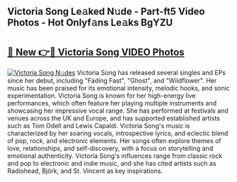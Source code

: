 ## Victoria Song Le𝚊ked N𝚞de - Part-ft5 Video Photos - Hot Onlyf𝚊ns Le𝚊ks BgYZU

# <h2><a href="http://ab19292.deff.icu/?id=Victoria+Song">🔗 New 👉🔴 Victoria Song VIDEO Photos</a></h2>

[![Victoria Song N𝚞des](https://i.imgur.com/rIISA9y.gif)](http://ab19292.deff.icu/?id=Victoria+Song)
Victoria Song has released several singles and EPs since her debut, including "Fading Fast", "Ghost", and "Wildflower". Her music has been praised for its emotional intensity, melodic hooks, and sonic experimentation. Victoria Song is known for her high-energy live performances, which often feature her playing multiple instruments and showcasing her impressive vocal range. She has performed at festivals and venues across the UK and Europe, and has supported established artists such as Tom Odell and Lewis Capaldi. Victoria Song's music is characterized by her soaring vocals, introspective lyrics, and eclectic blend of pop, rock, and electronic elements. Her songs often explore themes of love, relationships, and self-discovery, with a focus on storytelling and emotional authenticity. Victoria Song's influences range from classic rock and pop to electronic and indie music, and she has cited artists such as Radiohead, Björk, and St. Vincent as key inspirations.
